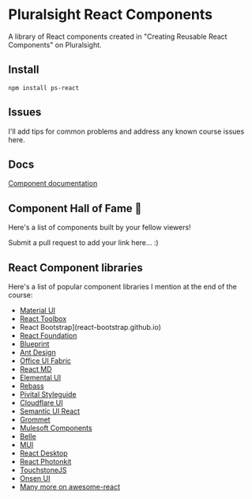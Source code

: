 # Pluralsight React Components

A library of React components created in "Creating Reusable React Components" on Pluralsight.

## Install
```
npm install ps-react
```

## Issues
I'll add tips for common problems and address any known course issues here.

## Docs
[Component documentation](http://coryhouse.github.io/ps-react)

## Component Hall of Fame 🎉
Here's a list of components built by your fellow viewers!

Submit a pull request to add your link here... :)

## React Component libraries
Here's a list of popular component libraries I mention at the end of the course:
- [Material UI](material-ui.com)
- [React Toolbox](react-toolbox.com) 
- React Bootstrap](react-bootstrap.github.io)
- [React Foundation](react.foundation)
- [Blueprint](blueprintjs.com)
- [Ant Design](ant.design)
- [Office UI Fabric](dev.office.com/fabric)
- [React MD](react-md.mlaursen.com)
- [Elemental UI](elemental-ui.com)
- [Rebass](jxnblk.com/rebass/)
- [Pivital Styleguide](styleguide.cfapps.io)
- [Cloudflare UI](cloudflare.github.io)
- [Semantic UI React](react.semantic-ui.com)
- [Grommet](grommet.github.io)
- [Mulesoft Components](ux.mulesoft.com)
- [Belle](nikgraf.github.io/belle)
- [MUI](muicss.com)
- [React Desktop](reactdesktop.js.org)
- [React Photonkit](react-photonkit.github.io)
- [TouchstoneJS](touchstonejs.io)
- [Onsen UI](onsen.io/react)
- [Many more on awesome-react](github.com/enaqx/awesome-react)

